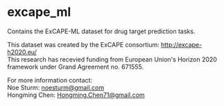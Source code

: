 # excape_ml

Contains the ExCAPE-ML dataset for drug target prediction tasks.


This dataset was created by the ExCAPE consortium: 
http://excape-h2020.eu/ <br>
This research has recevied funding from European Union's Horizon 2020 framework under Grand Agreement no. 671555. 


For more information contact:<br>
Noe Sturm: noesturm@gmail.com<br>
Hongming Chen: Hongming.Chen71@gmail.com

